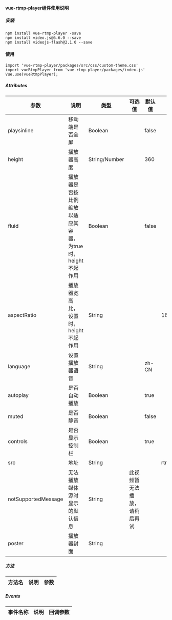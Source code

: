 #### vue-rtmp-player组件使用说明
##### 安装
```
npm install vue-rtmp-player -save
npm install video.js@6.6.0 --save
npm install videojs-flash@2.1.0 --save
````
#### 使用
```
import 'vue-rtmp-player/packages/src/css/custom-theme.css'
import vueRtmpPlayer from 'vue-rtmp-player/packages/index.js'
Vue.use(vueRtmpPlayer);
```
##### Attributes

|参数|说明|类型|可选值|默认值|示例|
|----|---|----|-----|------|---|
| playsinline          | 移动端是否全屏| Boolean |  | false |
| height               | 播放器高度| String/Number |  | 360 |
| fluid                | 播放器是否按比例缩放以适应其容器，为true时，height不起作用 | Boolean | | false |
| aspectRatio          | 播放器宽高比，设置时，height不起作用| String | | |16:9|
| language             | 设置播放器语音| String |  | zh-CN |
| autoplay             | 是否自动播放 | Boolean |  | true |
| muted                | 是否静音 | Boolean |  | false |
| controls             | 是否显示控制栏 | Boolean |  | true |
| src                  | 地址 | String |  |  | rtmp://58.200.131.2:1935/livetv/hunantv |
| notSupportedMessage  | 无法播放媒体源时显示的默认信息| String | 此视频暂无法播放，请稍后再试 ||
| poster               | 播放器封面  | String |  |  |
##### 方法
| 方法名 | 说明 | 参数 |
| -------- | -------- | -------- |


##### Events
| 事件名称 | 说明 | 回调参数 |
| -------- | -------- | -------- | 
